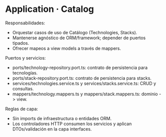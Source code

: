 # Application · Catalog

Responsabilidades:

- Orquestar casos de uso de Catálogo (Technologies, Stacks).
- Mantenerse agnóstico de ORM/framework; depender de puertos tipados.
- Ofrecer mapeos a view models a través de mappers.

Puertos y servicios:

- ports/technology-repository.port.ts: contrato de persistencia para tecnologías.
- ports/stack-repository.port.ts: contrato de persistencia para stacks.
- services/technologies.service.ts y services/stacks.service.ts: CRUD y consultas.
- mappers/technology.mappers.ts y mappers/stack.mappers.ts: dominio -> view.

Reglas de capa:

- Sin imports de infraestructura o entidades ORM.
- Los controladores HTTP consumen los servicios y aplican DTOs/validación en la capa interfaces.
